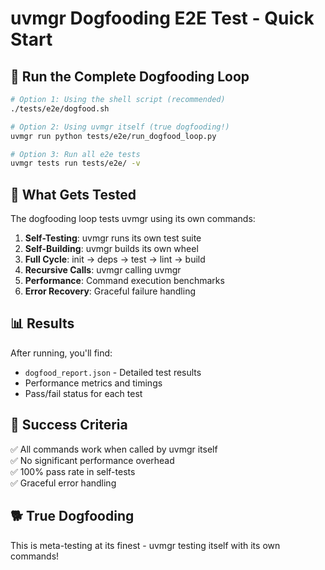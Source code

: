 # uvmgr Dogfooding E2E Test - Quick Start

## 🚀 Run the Complete Dogfooding Loop

```bash
# Option 1: Using the shell script (recommended)
./tests/e2e/dogfood.sh

# Option 2: Using uvmgr itself (true dogfooding!)
uvmgr run python tests/e2e/run_dogfood_loop.py

# Option 3: Run all e2e tests
uvmgr tests run tests/e2e/ -v
```

## 🧪 What Gets Tested

The dogfooding loop tests uvmgr using its own commands:

1. **Self-Testing**: uvmgr runs its own test suite
2. **Self-Building**: uvmgr builds its own wheel
3. **Full Cycle**: init → deps → test → lint → build
4. **Recursive Calls**: uvmgr calling uvmgr
5. **Performance**: Command execution benchmarks
6. **Error Recovery**: Graceful failure handling

## 📊 Results

After running, you'll find:
- `dogfood_report.json` - Detailed test results
- Performance metrics and timings
- Pass/fail status for each test

## 🎯 Success Criteria

✅ All commands work when called by uvmgr itself  
✅ No significant performance overhead  
✅ 100% pass rate in self-tests  
✅ Graceful error handling  

## 🐕 True Dogfooding

This is meta-testing at its finest - uvmgr testing itself with its own commands!